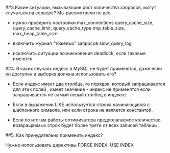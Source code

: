 ##3.Какие ситуации, вызывающие рост количества запросов, могут случаться на сервере? Мы рассмотрели не все.

* нужно проверить настройки
  max_connections 
  query_cache_size, query_cache_limit, query_cache_type 
  tmp_table_size, max_heap_table_size 

* включить журнал "тяжелых" запросов slow_query_log 

* исключить ситуации возникновения deadlock, если таковые имеются

##4. В каких случаях индекс в MySQL не будет применятся, даже если он доступен и выборка должна использовать его?

* Если индекс имеет два столбца, то порядок, который запрашивается для этих полей , имеет значение -   индекс не применятся  если запрашивается не самый левый столбец в индексе.

* Если в выражении LIKE используется строка начинающаяся с шаблонного символа, или если строка не является константой.

* Если по итогам работы оптимизатора предполагаемое количество возвращаемых строк будет более трети от всех записей таблицы.

##5. Как принудительно применить индекс?

 Нужно использовать директивы FORCE INDEX, USE INDEX